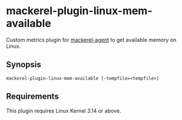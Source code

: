 mackerel-plugin-linux-mem-available
===

Custom metrics plugin for [mackerel-agent](https://github.com/mackerelio/mackerel-agent) to get available memory on Linux.

## Synopsis

```
mackerel-plugin-linux-mem-available [-tempfile=<tempfile>]
```

## Requirements

This plugin requires Linux Kernel 3.14 or above.
